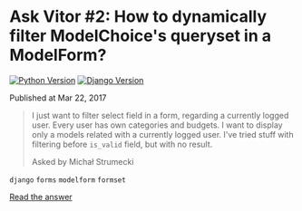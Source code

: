 # Ask Vitor #2: How to dynamically filter ModelChoice's queryset in a ModelForm?

[![Python Version](https://img.shields.io/badge/python-3.6.0-brightgreen.svg)](https://python.org)
[![Django Version](https://img.shields.io/badge/django-1.10.6-brightgreen.svg)](https://djangoproject.com)

Published at Mar 22, 2017

> I just want to filter select field in a form, regarding a currently logged user. Every user has own categories and
> budgets. I want to display only a models related with a currently logged user. I've tried stuff with filtering
> before `is_valid` field, but with no result.
>
> Asked by Michał Strumecki

`django` `forms` `modelform` `formset`

[Read the answer](http://sibt.co/2nh8ZR9)
